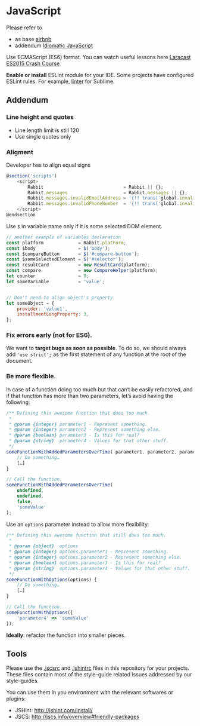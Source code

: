 # JavaScript

Please refer to
* as base [airbnb](https://github.com/airbnb/javascript)
* addendum [Idiomatic JavaScript](https://github.com/necolas/idiomatic-js)

Use ECMAScript (ES6) format.
You can watch useful lessons here [Laracast ES2015 Crash Course](https://laracasts.com/series/es6-cliffsnotes)

__Enable or install__ ESLint module for your IDE. Some projects have configured ESLint rules.
For example, [linter](https://github.com/roadhump/SublimeLinter-eslint) for Sublime.
## Addendum

### Line height and quotes
* Line length limit is still 120
* Use single quotes only

### Aligment

Developer has to align equal signs
```js
@section('scripts')
    <script>
        Rabbit                              = Rabbit || {};
        Rabbit.messages                     = Rabbit.messages || {};
        Rabbit.messages.invalidEmailAddress = '{!! trans('global.invalid-email') !!}';
        Rabbit.messages.invalidPhoneNumber  = '{!! trans('global.invalid-phone-number') !!}';
    </script>
@endsection
```

Use `$` in variable name only if it is some selected DOM element.

```js
// another example of variables declaration
const platform             = Rabbit.platForm;
const $body                = $('body');
const $compareButton       = $('#compare-button');
const $someSelectedElement = $('#selector');
const resultCard           = new ResultCard(platform);
const compare              = new CompareHelper(platform);
let counter                = 0;
let someVariable           = 'value';


// Don't need to align object's property
let someObject = {
    provider: 'value1',
    installmentLongProperty: 3,
};

```

### Fix errors early (not for ES6).

We want to **target bugs as soon as possible**. To do so, we should always add
`'use strict';` as the first statement of any function at the root of the
document.

### Be more flexible.

In case of a function doing too much but that can‘t be easily refactored, and
if that function has more than two parameters, let’s avoid having the following:
```js
/** Defining this awesome function that does too much.
 *
 * @param {integer} parameter1 - Represent something.
 * @param {integer} parameter2 - Represent something else.
 * @param {boolean} parameter3 - Is this for real?
 * @param {string}  parameter4 - Values for that other stuff.
 */
someFunctionWithAddedParametersOverTime( parameter1, parameter2, parameter3, parameter4 ) {
    // Do something…
    […]
}

// Call the function.
someFunctionWithAddedParametersOverTime(
    undefined,
    undefined,
    false,
    'someValue'
);
```

Use an `options` parameter instead to allow more flexibility:
```js
/** Defining this awesome function that still does too much.
 *
 * @param {object}  options
 * @param {integer} options.parameter1 - Represent something.
 * @param {integer} options.parameter2 - Represent something else.
 * @param {boolean} options.parameter3 - Is this for real?
 * @param {string}  options.parameter4 - Values for that other stuff.
 */
someFunctionWithOptions(options) {
    // Do something…
    […]
}

// Call the function.
someFunctionWithOptions({
    'parameter4' => 'someValue'
});
```

__Ideally__: refactor the function into smaller pieces.



## Tools
Please use the [.jscsrc](.jscsrc) and [.jshintrc](.jshintrc) files in this
repository for your projects. These files contain most of the style–guide
related issues addressed by our style–guides.

You can use them in you environment with the relevant softwares or plugins:

* JSHint: http://jshint.com/install/
* JSCS: http://jscs.info/overview#friendly-packages
